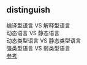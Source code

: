 ## distinguish
编译型语言 VS 解释型语言  
动态语言 VS 静态语言  
动态类型语言 VS 静态类型语言  
强类型语言 VS 弱类型语言  
[参考](http://www.cnblogs.com/zy1987/p/3784753.html)  

